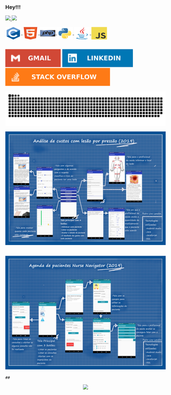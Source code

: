 ### Hey!!!
<div>
  <a href="https://github.com/pedrollandim">
  <img height="180em" src="https://github-readme-stats.vercel.app/api?username=pedrollandim&show_icons=true&theme=tokyonight&include_all_commits=true&count_private=true"/>
  <img height="180em" src="https://github-readme-stats.vercel.app/api/top-langs/?username=pedrollandim&layout=compact&langs_count=7&theme=tokyonight"/>
</div>
  
 
  
  <div style="display: inline_block"><br>
    <img align="center" height="40" width="50" src="https://github.com/pedrollandim/hello-world/blob/master/images/c-original.svg">
    <img align="center" height="40" width="50" src="https://github.com/pedrollandim/hello-world/blob/master/images/html5-original.svg">
    <img align="center" height="40" width="50" src="https://github.com/pedrollandim/hello-world/blob/master/images/php-original.svg">
    <img align="center" height="40" width="50" src="https://github.com/pedrollandim/hello-world/blob/master/images/python-original.svg">
    <img align="center" height="40" width="50" src="https://github.com/pedrollandim/hello-world/blob/master/images/java-original.svg">
    <img align="center" height="40" width="50" src="https://github.com/pedrollandim/hello-world/blob/master/images/javascript-original.svg">
    
</div>
 
  ##
   
  <div>
  <a href="mailto:pedrolino.landim@gmail.com"><img src="https://github.com/pedrollandim/hello-world/blob/master/images/Gmail-D14836.svg" target="_blank"></a>
    <a href="https://www.linkedin.com/in/pedrolino-landim" target="_blank"><img src="https://github.com/pedrollandim/hello-world/blob/master/images/LinkedIn-0077B5.svg" target="_blank"></a>
    <a href="https://pt.stackoverflow.com/users/253319/pedro-landim" target="_blank"><img src="https://github.com/pedrollandim/hello-world/blob/master/images/Stack_Overflow-FE7A16.svg" target="_blank"></a>
</div>
  

  ![Snake animation](https://github.com/pedrollandim/pedrollandim/blob/output/github-contribution-grid-snake.svg)
  
  
  
 
  

 <a href="https://github.com/pedrollandim/analise_de_custos_com_lesao_por_pressao" target="_blank"><img src="https://github.com/pedrollandim/analise_de_custos_com_lesao_por_pressao/blob/main/analise_de_custos_com_lesao_por_pressao_esquematico.png" target="_blank"></a>
  <br>

  <br>
  <a href="https://github.com/pedrollandim/Agenda_de_pacientes_Nurse_Navigator" target="_blank"><img src="https://github.com/pedrollandim/Agenda_de_pacientes_Nurse_Navigator/blob/main/Agenda_de_pacientes_Nurse_Navigator_esquematico.png" target="_blank"></a>
  
    ##
  <p align='center'>
  <a href="#"><img src="https://badges.pufler.dev/visits/pedrollandim/pedrollandim"></a>
</p>
<!--

 ![alt text](https://github.com/pedrollandim/analise_de_custos_com_lesao_por_pressao/blob/main/analise_de_custos_com_lesao_por_pressao_esquematico.png)
  
![alt text](https://github.com/pedrollandim/analise_de_custos_com_lesao_por_pressao/blob/main/analise_de_custos_com_lesao_por_pressao_esquematico.png)

 ![alt text](https://github.com/pedrollandim/hello-world/blob/master/images/1_McxDkKR7RPpNrtMp3trYQQ.jpeg)
https://github.com/pedrollandim/hello-world/blob/master/images/Sem%20t%C3%ADtulo.png
icon:

https://devicon.dev/

**pedrollandim/pedrollandim** is a ✨ _special_ ✨ repository because its `README.md` (this file) appears on your GitHub profile.

Here are some ideas to get you started:

- 🔭 I’m currently working on ...
- 🌱 I’m currently learning ...
- 👯 I’m looking to collaborate on ...
- 🤔 I’m looking for help with ...
- 💬 Ask me about ...
- 📫 How to reach me: ...
- 😄 Pronouns: ...
- ⚡ Fun fact: ...
-->
